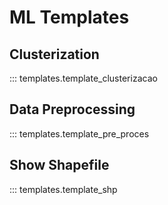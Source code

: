 # ML Templates

## Clusterization 

::: templates.template_clusterizacao


## Data Preprocessing

::: templates.template_pre_proces

## Show Shapefile 

::: templates.template_shp
